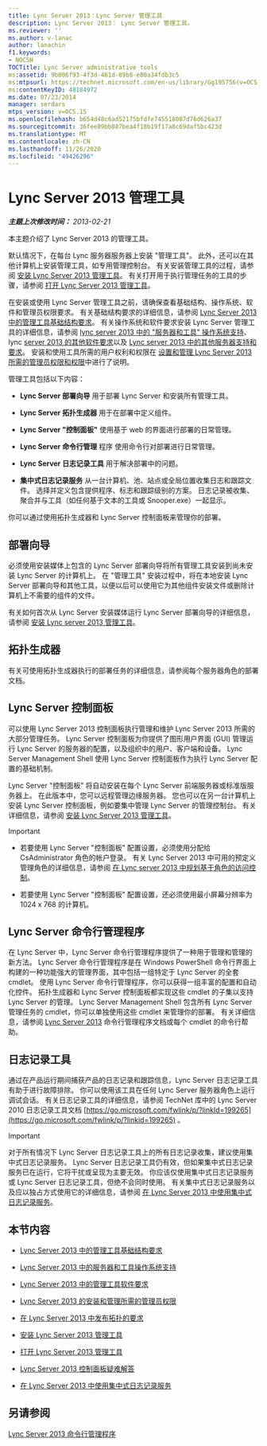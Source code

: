 ```yaml
---
title: Lync Server 2013：Lync Server 管理工具
description: Lync Server 2013： Lync Server 管理工具。
ms.reviewer: ''
ms.author: v-lanac
author: lanachin
f1.keywords:
- NOCSH
TOCTitle: Lync Server administrative tools
ms:assetid: 9b006f93-4f3d-461d-89b8-e80a34fdb3c5
ms:mtpsurl: https://technet.microsoft.com/en-us/library/Gg195756(v=OCS.15)
ms:contentKeyID: 48184972
ms.date: 07/23/2014
manager: serdars
mtps_version: v=OCS.15
ms.openlocfilehash: b654d48c6ad52175bfdfe745518007d76d626a37
ms.sourcegitcommit: 36fee89bb887bea4f18b19f17a8c69daf5bc423d
ms.translationtype: MT
ms.contentlocale: zh-CN
ms.lasthandoff: 11/26/2020
ms.locfileid: "49426296"
---
```

# <a name="lync-server-2013-administrative-tools"></a>Lync Server 2013 管理工具

<div data-xmlns="http://www.w3.org/1999/xhtml">

<div class="topic" data-xmlns="http://www.w3.org/1999/xhtml" data-msxsl="urn:schemas-microsoft-com:xslt" data-cs="https://msdn.microsoft.com/">

<div data-asp="https://msdn2.microsoft.com/asp">



</div>

<div id="mainSection">

<div id="mainBody">

<span> </span>

_**主题上次修改时间：** 2013-02-21_

本主题介绍了 Lync Server 2013 的管理工具。

默认情况下，在每台 Lync 服务器服务器上安装 "管理工具"。 此外，还可以在其他计算机上安装管理工具，如专用管理控制台。 有关安装管理工具的过程，请参阅 [安装 Lync Server 2013 管理工具](lync-server-2013-install-lync-server-administrative-tools.md)。 有关打开用于执行管理任务的工具的步骤，请参阅 [打开 Lync Server 2013 管理工具](lync-server-2013-open-lync-server-administrative-tools.md)。

在安装或使用 Lync Server 管理工具之前，请确保查看基础结构、操作系统、软件和管理员权限要求。 有关基础结构要求的详细信息，请参阅 [Lync Server 2013 中的管理工具基础结构要求](lync-server-2013-administrative-tools-infrastructure-requirements.md)。 有关操作系统和软件要求安装 Lync Server 管理工具的详细信息，请参阅 [lync server 2013 中的 "服务器和工具" 操作系统支持](lync-server-2013-server-and-tools-operating-system-support.md)、lync [server 2013 的其他软件要求](lync-server-2013-additional-software-requirements.md)以及 [Lync server 2013 中的其他服务器支持和要求](lync-server-2013-additional-server-support-and-requirements.md)。 安装和使用工具所需的用户权利和权限在 [设置和管理 Lync Server 2013 所需的管理员权限和权限](lync-server-2013-administrator-rights-and-permissions-required-for-setup-and-administration.md)中进行了说明。

管理工具包括以下内容：

  - **Lync Server 部署向导**   用于部署 Lync Server 和安装所有管理工具。

  - **Lync Server 拓扑生成器**   用于在部署中定义组件。

  - **Lync Server "控制面板"**   使用基于 web 的界面进行部署的日常管理。

  - **Lync Server 命令行管理**   程序  使用命令行对部署进行日常管理。

  - **Lync Server 日志记录工具**   用于解决部署中的问题。

  - **集中式日志记录服务**   从一台计算机、池、站点或全局位置收集日志和跟踪文件。 选择并定义包含提供程序、标志和跟踪级别的方案。 日志记录被收集、聚合并与工具（如任何基于文本的工具或 Snooper.exe）一起显示。

你可以通过使用拓扑生成器和 Lync Server 控制面板来管理你的部署。

<div>

## <a name="deployment-wizard"></a>部署向导

必须使用安装媒体上包含的 Lync Server 部署向导将所有管理工具安装到尚未安装 Lync Server 的计算机上。 在 "管理工具" 安装过程中，将在本地安装 Lync Server 部署向导和其他工具，以便以后可以使用它为其他组件安装文件或删除计算机上不需要的组件的文件。

有关如何首次从 Lync Server 安装媒体运行 Lync Server 部署向导的详细信息，请参阅 [安装 Lync server 2013 管理工具](lync-server-2013-install-lync-server-administrative-tools.md)。

</div>

<div>

## <a name="topology-builder"></a>拓扑生成器

有关可使用拓扑生成器执行的部署任务的详细信息，请参阅每个服务器角色的部署文档。

</div>

<div>

## <a name="lync-server-control-panel"></a>Lync Server 控制面板

可以使用 Lync Server 2013 控制面板执行管理和维护 Lync Server 2013 所需的大部分管理任务。 Lync Server 控制面板为你提供了图形用户界面 (GUI) 管理运行 Lync Server 的服务器的配置，以及组织中的用户、客户端和设备。 Lync Server Management Shell 使用 Lync Server 控制面板作为执行 Lync Server 配置的基础机制。

Lync Server "控制面板" 将自动安装在每个 Lync Server 前端服务器或标准版服务器上。 在此版本中，您可以远程管理边缘服务器。 您也可以在另一台计算机上安装 Lync Server 控制面板，例如要集中管理 Lync Server 的管理控制台。 有关详细信息，请参阅 [安装 Lync Server 2013 管理工具](lync-server-2013-install-lync-server-administrative-tools.md)。

<div>


> [!IMPORTANT]  
> <UL>
> <LI>
> <P>若要使用 Lync Server "控制面板" 配置设置，必须使用分配给 CsAdministrator 角色的帐户登录。 有关 Lync Server 2013 中可用的预定义管理角色的详细信息，请参阅 <A href="lync-server-2013-planning-for-role-based-access-control.md">在 Lync server 2013 中规划基于角色的访问控制</A>。</P>
> <LI>
> <P>若要使用 Lync Server "控制面板" 配置设置，还必须使用最小屏幕分辨率为 1024 x 768 的计算机。</P></LI></UL>



</div>

</div>

<div>

## <a name="lync-server-management-shell"></a>Lync Server 命令行管理程序

在 Lync Server 中，Lync Server 命令行管理程序提供了一种用于管理和管理的新方法。 Lync Server 命令行管理程序是在 Windows PowerShell 命令行界面上构建的一种功能强大的管理界面，其中包括一组特定于 Lync Server 的全套 cmdlet。 使用 Lync Server 命令行管理程序，你可以获得一组丰富的配置和自动化控件。 拓扑生成器和 Lync Server 控制面板都实现这些 cmdlet 的子集以支持 Lync Server 的管理。 Lync Server Management Shell 包含所有 Lync Server 管理任务的 cmdlet，你可以单独使用这些 cmdlet 来管理你的部署。 有关详细信息，请参阅 [Lync Server 2013](lync-server-2013-lync-server-management-shell.md) 命令行管理程序文档或每个 cmdlet 的命令行帮助。

</div>

<div>

## <a name="logging-tool"></a>日志记录工具

通过在产品运行期间捕获产品的日志记录和跟踪信息，Lync Server 日志记录工具有助于进行故障排除。 你可以使用该工具在任何 Lync Server 服务器角色上运行调试会话。 有关日志记录工具的详细信息，请参阅 TechNet 库中的 Lync Server 2010 日志记录工具文档 [https://go.microsoft.com/fwlink/p/?linkId=199265](https://go.microsoft.com/fwlink/p/?linkid=199265) 。

<div>


> [!IMPORTANT]  
> 对于所有情况下 Lync Server 日志记录工具上的所有日志记录收集，建议使用集中式日志记录服务。 Lync Server 日志记录工具仍有效，但如果集中式日志记录服务已在运行，它将干扰或呈现为主要无效。 你应该仅使用集中式日志记录服务或 Lync Server 日志记录工具，但绝不会同时使用。 有关集中式日志记录服务以及应以独占方式使用它的详细信息，请参阅 <A href="lync-server-2013-using-the-centralized-logging-service.md">在 Lync Server 2013 中使用集中式日志记录服务</A>。



</div>

</div>

<div>

## <a name="in-this-section"></a>本节内容

  - [Lync Server 2013 中的管理工具基础结构要求](lync-server-2013-administrative-tools-infrastructure-requirements.md)

  - [Lync Server 2013 中的服务器和工具操作系统支持](lync-server-2013-server-and-tools-operating-system-support.md)

  - [Lync Server 2013 中的管理工具软件要求](lync-server-2013-administrative-tools-software-requirements.md)

  - [Lync Server 2013 的安装和管理所需的管理员权限](lync-server-2013-administrator-rights-and-permissions-required-for-setup-and-administration.md)

  - [在 Lync Server 2013 中发布拓扑的要求](lync-server-2013-requirements-to-publish-a-topology.md)

  - [安装 Lync Server 2013 管理工具](lync-server-2013-install-lync-server-administrative-tools.md)

  - [打开 Lync Server 2013 管理工具](lync-server-2013-open-lync-server-administrative-tools.md)

  - [Lync Server 2013 控制面板疑难解答](lync-server-2013-troubleshooting-lync-server-2013-control-panel.md)

  - [在 Lync Server 2013 中使用集中式日志记录服务](lync-server-2013-using-the-centralized-logging-service.md)

</div>

<div>

## <a name="see-also"></a>另请参阅


[Lync Server 2013 命令行管理程序](lync-server-2013-lync-server-management-shell.md)  
  

</div>

</div>

<span> </span>

</div>

</div>

</div>

